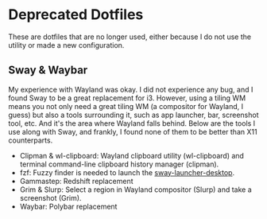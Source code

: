 # Deprecated Dotfiles

These are dotfiles that are no longer used, either because I do not use the utility or made a new configuration.

## Sway & Waybar

My experience with Wayland was okay. I did not experience any bug, and I found Sway to be a great replacement for i3. However, using a tiling WM means you not only need a great tiling WM (a compositor for Wayland, I guess) but also a tools surrounding it, such as app launcher, bar, screenshot tool, etc. And it's the area where Wayland falls behind. Below are the tools I use along with Sway, and frankly, I found none of them to be better than X11 counterparts.

- Clipman & wl-clipboard: Wayland clipboard utility (wl-clipboard) and terminal command-line clipboard history manager (clipman).
- fzf: Fuzzy finder is needed to launch the [sway-launcher-desktop](https://github.com/Biont/sway-launcher-desktop).
- Gammastep: Redshift replacement
- Grim & Slurp: Select a region in Wayland compositor (Slurp) and take a screenshot (Grim).
- Waybar: Polybar replacement

